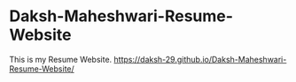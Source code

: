 # Daksh-Maheshwari-Resume-Website
This is my Resume Website. https://daksh-29.github.io/Daksh-Maheshwari-Resume-Website/
